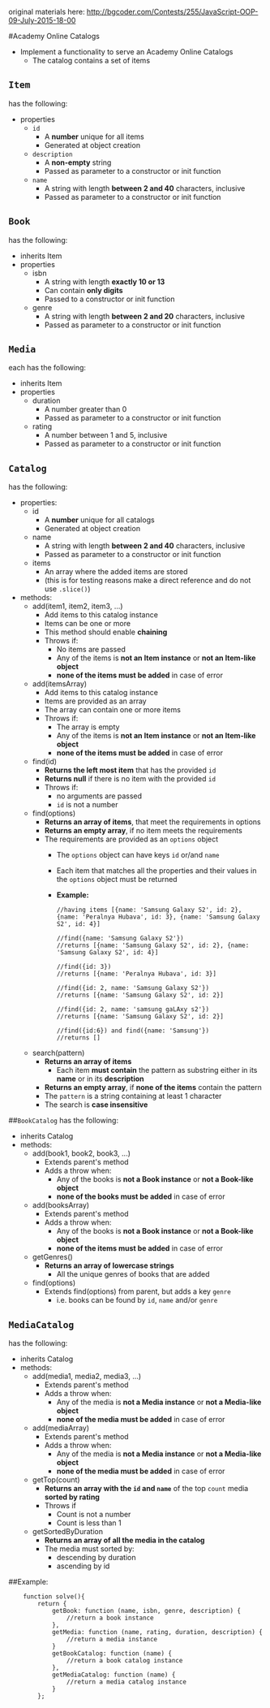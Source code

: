 original materials here: http://bgcoder.com/Contests/255/JavaScript-OOP-09-July-2015-18-00

#Academy Online Catalogs

*   Implement a functionality to serve an Academy Online Catalogs
    *   The catalog contains a set of items

## `Item`
has the following:

*   properties
    *   `id`
        *   A **number** unique for all items
        *   Generated at object creation
    *   `description`
        *   A **non-empty** string
        *   Passed as parameter to a constructor or init function
    *   `name`
        *   A string with length **between 2 and 40** characters, inclusive
        *   Passed as parameter to a constructor or init function

## `Book`
has the following:

*   inherits Item
*   properties
    *   isbn 
        *   A string with length **exactly 10 or 13**
        *   Can contain **only digits**
        *   Passed to a constructor or init function
    *   genre
        *   A string with length **between 2 and 20** characters, inclusive
        *   Passed as parameter to a constructor or init function

## `Media`
each has the following:

*   inherits Item
*   properties
    *   duration 
        *   A number greater than 0
        *   Passed as parameter to a constructor or init function
    *   rating
        *   A number between 1 and 5, inclusive
        *   Passed as parameter to a constructor or init function

## `Catalog`
has the following:

*   properties:
    *   id
        *   A **number** unique for all catalogs
        *   Generated at object creation
    *   name
        *   A string with length **between 2 and 40** characters, inclusive
        *   Passed as parameter to a constructor or init function
	*	items
		*	An array where the added items are stored
		*	(this is for testing reasons make a direct reference and do not use `.slice()`)
*   methods:
    *   add(item1, item2, item3, ...)
        *   Add items to this catalog instance
        *   Items can be one or more
		*	This method should enable **chaining**
        *   Throws if:
            *   No items are passed
            *   Any of the items is **not an Item instance** or **not an Item-like object**
            *   **none of the items must be added** in case of error
    *   add(itemsArray)
        *   Add items to this catalog instance
        *   Items are provided as an array
        *   The array can contain one or more items
        *   Throws if:
            *   The array is empty
            *   Any of the items is **not an Item instance** or **not an Item-like object**
            *   **none of the items must be added** in case of error
    *   find(id)
        *   **Returns the left most item** that has the provided `id`
        *   **Returns null** if there is no item with the provided `id`
        *   Throws if:
			*	no arguments are passed
            *   `id` is not a number
    *   find(options)
        *   **Returns an array of items**, that meet the requirements in options
        *   **Returns an empty array**, if no item meets the requirements
        *   The requirements are provided as an `options` object
            *   The `options` object can have keys `id` or/and `name`
            *   Each item that matches all the properties and their values in the `options` object must be returned
            *   __Example:__

                    //having items [{name: 'Samsung Galaxy S2', id: 2}, {name: 'Peralnya Hubava', id: 3}, {name: 'Samsung Galaxy S2', id: 4}]

                    //find({name: 'Samsung Galaxy S2'}) 
                    //returns [{name: 'Samsung Galaxy S2', id: 2}, {name: 'Samsung Galaxy S2', id: 4}]

                    //find({id: 3})
                    //returns [{name: 'Peralnya Hubava', id: 3}]

                    //find({id: 2, name: 'Samsung Galaxy S2'})
                    //returns [{name: 'Samsung Galaxy S2', id: 2}]

                    //find({id: 2, name: 'samsung gaLAxy s2'})
                    //returns [{name: 'Samsung Galaxy S2', id: 2}]

                    //find({id:6}) and find({name: 'Samsung'})
                    //returns []

    *   search(pattern)
        *   **Returns an array of items**
            *   Each item **must contain** the pattern as substring either in its **name** or in its **description**
        *   **Returns an empty array**, if **none of the items** contain the pattern
        *   The `pattern` is a string containing at least 1 character
        *   The search is **case insensitive**

##`BookCatalog`
has the following:

*   inherits Catalog
*   methods:
    *   add(book1, book2, book3, ...)
        *   Extends parent's method        
        *   Adds a throw when:
            *   Any of the books is **not a Book instance** or **not a Book-like object**
            *   **none of the books must be added** in case of error
    *   add(booksArray)
        *   Extends parent's method        
        *   Adds a throw when:
            *   Any of the books is **not a Book instance** or **not a Book-like object**
            *   **none of the items must be added** in case of error
    *   getGenres()
        *   **Returns an array of lowercase strings**
            *   All the unique genres of books that are added
    *   find(options)
        *   Extends find(options) from parent, but adds a key `genre`
            *   i.e. books can be found by `id`, `name` and/or `genre`

## `MediaCatalog`
has the following:

*   inherits Catalog
*   methods:
    *   add(media1, media2, media3, ...)
        *   Extends parent's method        
        *   Adds a throw when:
            *   Any of the media is **not a Media instance** or **not a Media-like object**
            *   **none of the media must be added** in case of error
    *   add(mediaArray)
        *   Extends parent's method        
        *   Adds a throw when:
            *   Any of the media is **not a Media instance** or **not a Media-like object**
            *   **none of the media must be added** in case of error
    *   getTop(count)
        *   **Returns an array with the `id` and `name`** of the top `count` media **sorted by rating**
        *   Throws if
            *   Count is not a number
            *   Count is less than 1
	*	getSortedByDuration
		*	**Returns an array of all the media in the catalog**
		*	The media must sorted by:
			*	descending by duration
			*	ascending by id


##Example:

        function solve(){            
            return {
                getBook: function (name, isbn, genre, description) {
                    //return a book instance
                },
                getMedia: function (name, rating, duration, description) {
                    //return a media instance
                }
                getBookCatalog: function (name) {
                    //return a book catalog instance
                },
                getMediaCatalog: function (name) {
                    //return a media catalog instance
                }
            };

